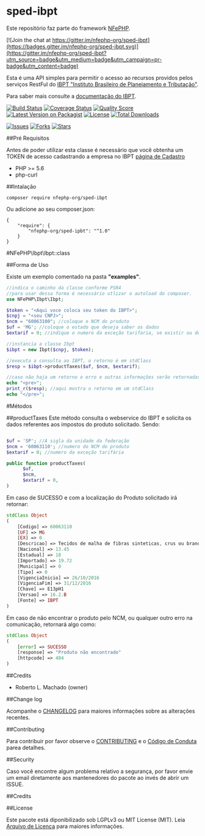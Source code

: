 # sped-ibpt
Este repositório faz parte do framework [NFePHP](http://www.nfephp.org).

[![Join the chat at https://gitter.im/nfephp-org/sped-ibpt](https://badges.gitter.im/nfephp-org/sped-ibpt.svg)](https://gitter.im/nfephp-org/sped-ibpt?utm_source=badge&utm_medium=badge&utm_campaign=pr-badge&utm_content=badge)

Esta é uma API simples para permitir o acesso ao recursos providos pelos serviços RestFul do [IBPT "Instituto Brasileiro de Planejamento e Tributação"](https://deolhonoimposto.ibpt.org.br/).

Para saber mais consulte a [documentação do IBPT](http://iws.ibpt.org.br/).

[![Build Status][ico-travis]][link-travis]
[![Coverage Status][ico-scrutinizer]][link-scrutinizer]
[![Quality Score][ico-code-quality]][link-code-quality]
[![Latest Version on Packagist][ico-version]][link-packagist]
[![License][ico-license]][link-packagist]
[![Total Downloads][ico-downloads]][link-downloads]

[![Issues][ico-issues]][link-issues]
[![Forks][ico-forks]][link-forks]
[![Stars][ico-stars]][link-stars]

##Pré Requisitos

Antes de poder utilizar esta classe é necessário que você obtenha um TOKEN de acesso cadastrando a empresa no IBPT [página de Cadastro](https://deolhonoimposto.ibpt.org.br/Usuario/CriarConta)

- PHP >= 5.6
- php-curl

##Intalação

```
composer require nfephp-org/sped-ibpt
```

Ou adicione ao seu composer.json:
```
{
    "require": {
        "nfephp-org/sped-ipbt": "^1.0"
    }
}
```

#NFePHP\Ibpt\Ibpt::class

##Forma de Uso

Existe um exemplo comentado na pasta **"examples"**.

```php
//indica o caminho da classe conforme PSR4
//para usar dessa forma é necessário utlizar o autoload do composer.
use NFePHP\Ibpt\Ibpt;

$token = "<Aqui voce coloca seu token do IBPT>";
$cnpj = "<seu CNPJ>";
$ncm = "60063100"; //coloque o NCM do produto
$uf = 'MG'; //coloque o estado que deseja saber os dados
$extarif = 0; //indique o numero da exceção tarifaria, se existir ou deixe como zero

//instancia a classe Ibpt
$ibpt = new Ibpt($cnpj, $token);

//executa a consulta ao IBPT, o retorno é em stdClass
$resp = $ibpt->productTaxes($uf, $ncm, $extarif);

//caso não haja um retorno o erro e outras informações serão retornadas
echo "<pre>";
print_r($resp); //aqui mostra o retorno em um stdClass
echo "</pre>";

```

#Métodos

##productTaxes
Este método consulta o webservice do IBPT e solicita os dados referentes aos impostos do produto solicitado.
Sendo:
```php

$uf = 'SP'; //A sigla da unidade da federação
$ncm = '60063110'; //numero do NCM do produto
$extarif = 0; //numero da exceção tarifária

public function productTaxes(
      $uf,
      $ncm,
      $extarif = 0,
)
```
Em caso de SUCESSO e com a localização do Produto solicitado irá retornar:
```php
stdClass Object
(
	[Codigo] => 60063110
    [UF] => MG
    [EX] => 0
    [Descricao] => Tecidos de malha de fibras sinteticas, crus ou branqueados, de náilon ou de outras poliamidas
    [Nacional] => 13.45
    [Estadual] => 18
    [Importado] => 19.72
    [Municipal] => 0
    [Tipo] => 0
    [VigenciaInicio] => 26/10/2016
    [VigenciaFim] => 31/12/2016
    [Chave] => E13pH1
    [Versao] => 16.2.B
    [Fonte] => IBPT
)
```
Em caso de não encontrar o produto pelo NCM, ou qualquer outro erro na comunicação, retornará algo como:
```php
stdClass Object
(
    [error] => SUCESSO
    [response] => "Produto não encontrado"
    [httpcode] => 404
)
```

##Credits
- Roberto L. Machado (owner)

##Change log

Acompanhe o [CHANGELOG](CHANGELOG.md) para maiores informações sobre as alterações recentes.

##Contributing

Para contribuir por favor observe o [CONTRIBUTING](CONTRIBUTING.md) e o  [Código de Conduta](CONDUCT.md) parea detalhes.

##Security

Caso você encontre algum problema relativo a segurança, por favor envie um email diretamente aos mantenedores do pacote ao invés de abrir um ISSUE.

##Credits

##License

Este pacote está diponibilizado sob LGPLv3 ou MIT License (MIT). Leia  [Arquivo de Licença](LICENSE.md) para maiores informações.


[ico-stars]: https://img.shields.io/github/stars/nfephp-org/sped-ibpt.svg?style=flat-square
[ico-forks]: https://img.shields.io/github/forks/nfephp-org/sped-ibpt.svg?style=flat-square
[ico-issues]: https://img.shields.io/github/issues/nfephp-org/sped-ibpt.svg?style=flat-square
[ico-travis]: https://img.shields.io/travis/nfephp-org/sped-ibpt/master.svg?style=flat-square
[ico-scrutinizer]: https://img.shields.io/scrutinizer/coverage/g/nfephp-org/sped-ibpt.svg?style=flat-square
[ico-code-quality]: https://img.shields.io/scrutinizer/g/nfephp-org/sped-ibpt.svg?style=flat-square
[ico-downloads]: https://img.shields.io/packagist/dt/nfephp-org/sped-ibpt.svg?style=flat-square
[ico-version]: https://img.shields.io/packagist/v/nfephp-org/sped-ibpt.svg?style=flat-square
[ico-license]: https://poser.pugx.org/nfephp-org/nfephp/license.svg?style=flat-square

[link-packagist]: https://packagist.org/packages/nfephp-org/sped-ibpt
[link-travis]: https://travis-ci.org/nfephp-org/sped-ibpt
[link-scrutinizer]: https://scrutinizer-ci.com/g/nfephp-org/sped-ibpt/code-structure
[link-code-quality]: https://scrutinizer-ci.com/g/nfephp-org/sped-ibpt
[link-downloads]: https://packagist.org/packages/nfephp-org/sped-ibpt
[link-author]: https://github.com/nfephp-org
[link-issues]: https://github.com/nfephp-org/sped-ibpt/issues
[link-forks]: https://github.com/nfephp-org/sped-ibpt/network
[link-stars]: https://github.com/nfephp-org/sped-ibpt/stargazers
